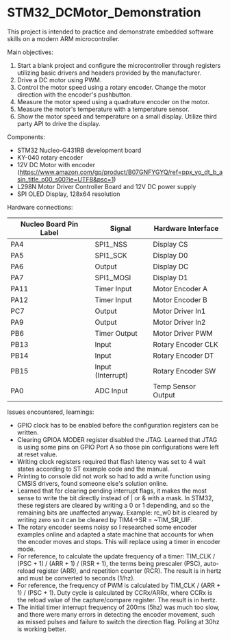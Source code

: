 # STM32_DCMotor_Demonstration

This project is intended to practice and demonstrate embedded software skills on a modern ARM microcontroller.

Main objectives:
1. Start a blank project and configure the microcontroller through registers utilizing basic drivers and headers provided by the manufacturer.
2. Drive a DC motor using PWM.
3. Control the motor speed using a rotary encoder. Change the motor direction with the encoder's pushbutton. 
4. Measure the motor speed using a quadrature encoder on the motor.
5. Measure the motor's temperature with a temperature sensor.
6. Show the motor speed and temperature on a small display. Utilize third party API to drive the display.


Components:
- STM32 Nucleo-G431RB development board
- KY-040 rotary encoder
- 12V DC Motor with encoder (https://www.amazon.com/gp/product/B07GNFYGYQ/ref=ppx_yo_dt_b_asin_title_o00_s00?ie=UTF8&psc=1)
- L298N Motor Driver Controller Board and 12V DC power supply
- SPI OLED Display, 128x64 resolution


Hardware connections:

| Nucleo Board Pin Label | Signal    		| Hardware Interface |
|------------------------|------------------|--------------------|
| PA4                    | SPI1_NSS  		| Display CS         |
| PA5                    | SPI1_SCK  		| Display D0         |
| PA6                    | Output    		| Display DC         |
| PA7                    | SPI1_MOSI 		| Display D1         |
| PA11                   | Timer Input  	| Motor Encoder A    |
| PA12                   | Timer Input  	| Motor Encoder B    |
| PC7                    | Output    		| Motor Driver In1   |
| PA9                    | Output    		| Motor Driver In2   |
| PB6                    | Timer Output 	| Motor Driver PWM   |
| PB13                   | Input        	| Rotary Encoder CLK |
| PB14                   | Input            | Rotary Encoder DT  |
| PB15                   | Input (Interrupt)| Rotary Encoder SW  |
| PA0                    | ADC Input		| Temp Sensor Output |


Issues encountered, learnings:
- GPIO clock has to be enabled before the configuration registers can be written.
- Clearing GPIOA MODER register disabled the JTAG. Learned that JTAG is using some pins on GPIO Port A so those pin configurations were left at reset value.
- Writing clock registers required that flash latency was set to 4 wait states according to ST example code and the manual.
- Printing to console did not work so had to add a write function using CMSIS drivers, found someone else's solution online.
- Learned that for clearing pending interrupt flags, it makes the most sense to write the bit directly instead of | or & with a mask. In STM32, these registers are cleared by writing a 0 or 1 depending, and so the remaining bits are unaffected anyway. Example: rc_w0 bit is cleared by writing zero so it can be cleared by TIM4->SR = ~TIM_SR_UIF.
- The rotary encoder seems noisy so I researched some encoder examples online and adapted a state machine that accounts for when the encoder moves and stops. This will replace using a timer in encoder mode.
- For reference, to calculate the update frequency of a timer: TIM_CLK / (PSC + 1) / (ARR + 1) / (RSR + 1), the terms being prescaler (PSC), auto-reload register (ARR), and repetition counter (RCR). The result is in hertz and must be converted to seconds (1/hz).
- For reference, the frequency of PWM is calculated by TIM_CLK / (ARR + 1) / (PSC + 1). Duty cycle is calculated by CCRx/ARRx, where CCRx is the reload value of the capture/compare register. The result is in hertz.
- The initial timer interrupt frequency of 200ms (5hz) was much too slow, and there were many errors in detecting the encoder movement, such as missed pulses and failure to switch the direction flag. Polling at 30hz is working better.



